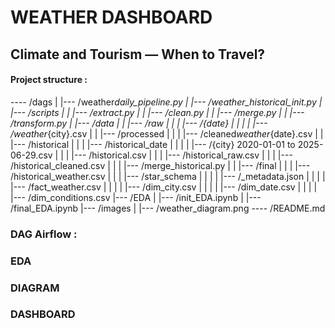 # **WEATHER DASHBOARD**

## Climate and Tourism — When to Travel?

#### Project structure :

---- /dags
| |--- /weather*daily_pipeline.py
| |--- /weather_historical_init.py
| |--- /scripts
| | |--- /extract.py
| | |--- /clean.py
| | |--- /merge.py
| | |--- /transform.py
| |--- /data
| | |--- /raw
| | | |--- /{date}
| | | | |--- /weather*{city}.csv
| | |--- /processed
| | | |--- /cleaned*weather*{date}.csv
| | |--- /historical
| | | |--- /historical_date
| | | | |--- /{city} 2020-01-01 to 2025-06-29.csv
| | | |--- /historical.csv
| | | |--- /historical_raw.csv
| | | |--- /historical_cleaned.csv
| | | |--- /merge_historical.py
| | |--- /final
| | | |--- /historical_weather.csv
| | | |--- /star_schema
| | | | |--- /\_metadata.json
| | | | |--- /fact_weather.csv
| | | | |--- /dim_city.csv
| | | | |--- /dim_date.csv
| | | | |--- /dim_conditions.csv
|--- /EDA
| |--- /init_EDA.ipynb
| |--- /final_EDA.ipynb
|--- /images
| |--- /weather_diagram.png
---- /README.md

### DAG Airflow :

### EDA

### DIAGRAM

### DASHBOARD
